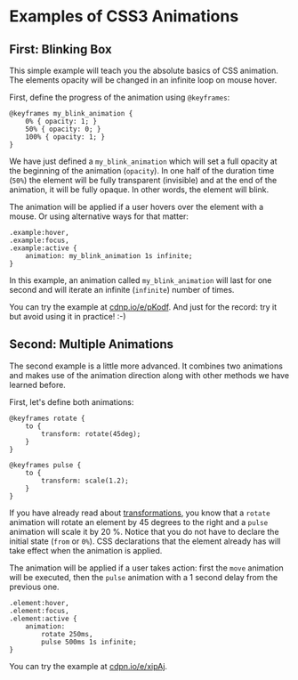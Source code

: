 Examples of CSS3 Animations
===========================

First: Blinking Box
-------------------

This simple example will teach you the absolute basics of CSS animation. The
elements opacity will be changed in an infinite loop on mouse hover.

First, define the progress of the animation using `@keyframes`:

~~~~~~~~~~~~~~~~~~~~~~~~~~~~~~~~~~~~~~~~~~~~~~~~~~~~~~~~~~~~~~~~~~~~~~~~~~~~~~~~
@keyframes my_blink_animation {
    0% { opacity: 1; }
    50% { opacity: 0; }
    100% { opacity: 1; }
}
~~~~~~~~~~~~~~~~~~~~~~~~~~~~~~~~~~~~~~~~~~~~~~~~~~~~~~~~~~~~~~~~~~~~~~~~~~~~~~~~

We have just defined a `my_blink_animation` which will set a full opacity at the
beginning of the animation (`opacity`). In one half of the duration time (`50%`)
the element will be fully transparent (invisible) and at the end of the
animation, it will be fully opaque. In other words, the element will blink.

The animation will be applied if a user hovers over the element with a mouse. Or
using alternative ways for that matter:

~~~~~~~~~~~~~~~~~~~~~~~~~~~~~~~~~~~~~~~~~~~~~~~~~~~~~~~~~~~~~~~~~~~~~~~~~~~~~~~~
.example:hover,
.example:focus,
.example:active {
    animation: my_blink_animation 1s infinite;
}
~~~~~~~~~~~~~~~~~~~~~~~~~~~~~~~~~~~~~~~~~~~~~~~~~~~~~~~~~~~~~~~~~~~~~~~~~~~~~~~~

In this example, an animation called `my_blink_animation` will last for one
second and will iterate an infinite (`infinite`) number of times.

You can try the example at
[cdnp.io/e/pKodf](<http://codepen.io/machal/pen/pKodf>). And just for the
record: try it but avoid using it in practice! :-)

Second: Multiple Animations
---------------------------

The second example is a little more advanced. It combines two animations and
makes use of the animation direction along with other methods we have learned
before.

First, let's define both animations:

~~~~~~~~~~~~~~~~~~~~~~~~~~~~~~~~~~~~~~~~~~~~~~~~~~~~~~~~~~~~~~~~~~~~~~~~~~~~~~~~
@keyframes rotate {
    to {
        transform: rotate(45deg);
    }
}   

@keyframes pulse {
    to {
        transform: scale(1.2);  
    }       
}
~~~~~~~~~~~~~~~~~~~~~~~~~~~~~~~~~~~~~~~~~~~~~~~~~~~~~~~~~~~~~~~~~~~~~~~~~~~~~~~~

If you have already read about [transformations](<css3-transforms.md>), you know
that a `rotate` animation will rotate an element by 45 degrees to the right and
a `pulse` animation will scale it by 20 %. Notice that you do not have to
declare the initial state (`from` or `0%`). CSS declarations that the element
already has will take effect when the animation is applied.

The animation will be applied if a user takes action: first the `move` animation
will be executed, then the `pulse` animation with a 1 second delay from the
previous one.

~~~~~~~~~~~~~~~~~~~~~~~~~~~~~~~~~~~~~~~~~~~~~~~~~~~~~~~~~~~~~~~~~~~~~~~~~~~~~~~~
.element:hover,
.element:focus,
.element:active {
    animation: 
        rotate 250ms, 
        pulse 500ms 1s infinite;
}
~~~~~~~~~~~~~~~~~~~~~~~~~~~~~~~~~~~~~~~~~~~~~~~~~~~~~~~~~~~~~~~~~~~~~~~~~~~~~~~~

You can try the example at
[cdpn.io/e/xipAj](<http://codepen.io/machal/pen/xipAj>).
